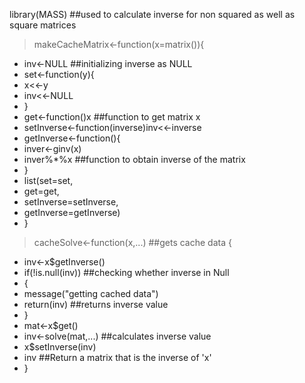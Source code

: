 library(MASS) ##used to calculate inverse for non squared as well as square matrices
> makeCacheMatrix<-function(x=matrix()){
+ inv<-NULL ##initializing inverse as NULL
+ set<-function(y){
+ x<<-y
+ inv<<-NULL
+ }
+ get<-function()x  ##function to get matrix x
+ setInverse<-function(inverse)inv<<-inverse
+ getInverse<-function(){
+ inver<-ginv(x)
+ inver%*%x  ##function to obtain inverse of the matrix
+ }
+ list(set=set,
+ get=get,
+ setInverse=setInverse,
+ getInverse=getInverse)
+ }
>  cacheSolve<-function(x,...) ##gets cache data
>  {
+ inv<-x$getInverse()
+ if(!is.null(inv))  ##checking whether inverse in Null
+ {
+  message("getting cached data")
+  return(inv) ##returns inverse value
+ }
+ mat<-x$get()
+ inv<-solve(mat,...) ##calculates inverse value
+ x$setInverse(inv)
+ inv  ##Return a matrix that is the inverse of 'x'
+ }
